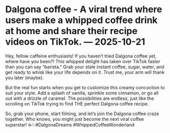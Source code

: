 # Dalgona coffee - A viral trend where users make a whipped coffee drink at home and share their recipe videos on TikTok. — 2025-10-21

Hey, fellow caffeine enthusiasts! If you haven’t tried Dalgona coffee yet, where have you been?! This whipped delight has taken over TikTok faster than you can say “barista.” Grab your stale instant coffee, sugar, water, and get ready to whisk like your life depends on it. Trust me, your arm will thank you later (maybe).

But the real fun starts when you get to customize this creamy concoction to suit your style. Add a splash of vanilla, sprinkle some cinnamon, or go all out with a drizzle of caramel. The possibilities are endless, just like the scrolling on TikTok trying to find THE perfect Dalgona coffee recipe.

So, grab your phone, start filming, and let’s join the Dalgona coffee craze together. Who knows, you might just become the next viral coffee superstar! ☕️✨#DalgonaDreams #WhippedCoffeeWonderland